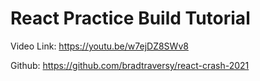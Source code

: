 # React Practice Build Tutorial

Video Link: https://youtu.be/w7ejDZ8SWv8

Github: https://github.com/bradtraversy/react-crash-2021
